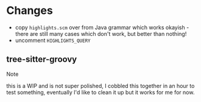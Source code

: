 # Changes

- copy `highlights.scm` over from Java grammar which works okayish - there are still many cases which don't work, but
  better than nothing!
- uncomment `HIGHLIGHTS_QUERY`

## tree-sitter-groovy

> [!Note]
> this is a WIP and is not super polished, I cobbled this together in an hour to test something, eventually I'd like to
> clean it up but it works for me for now.
